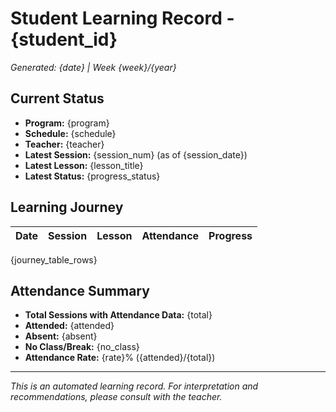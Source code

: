 # Student Learning Record - {student_id}
*Generated: {date} | Week {week}/{year}*

## Current Status
- **Program:** {program}
- **Schedule:** {schedule}  
- **Teacher:** {teacher}
- **Latest Session:** {session_num} (as of {session_date})
- **Latest Lesson:** {lesson_title}
- **Latest Status:** {progress_status}

## Learning Journey
| Date | Session | Lesson | Attendance | Progress |
|------|---------|--------|------------|----------|
{journey_table_rows}

## Attendance Summary
- **Total Sessions with Attendance Data:** {total}
- **Attended:** {attended}
- **Absent:** {absent}
- **No Class/Break:** {no_class}
- **Attendance Rate:** {rate}% ({attended}/{total})

---
*This is an automated learning record. For interpretation and recommendations, please consult with the teacher.*